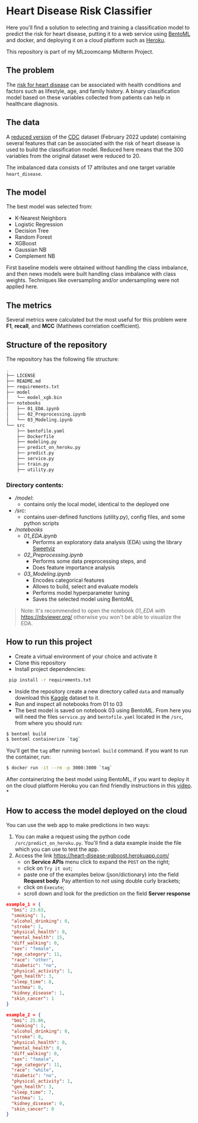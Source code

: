 # Heart Disease Risk Classifier

Here you'll find a solution to selecting and training a classification model to predict the risk for heart disease, putting it to a web service using [BentoML](https://www.bentoml.com/) and docker, and deploying it on a cloud platform such as [Heroku](https://www.heroku.com/).

This repository is part of my MLzoomcamp Midterm Project. 

## The problem

The [risk for heart disease](https://www.cdc.gov/heartdisease/risk_factors.htm) can be associated with health conditions and factors such as lifestyle, age, and family history. A binary classification model based on these variables collected from patients can help in healthcare diagnosis.

## The data

A [reduced version](https://www.kaggle.com/datasets/kamilpytlak/personal-key-indicators-of-heart-disease) of the [CDC](https://www.cdc.gov/) dataset (February 2022 update) containing several features that can be associated with the risk of heart disease is used to build the classification model. Reduced here means that the 300 variables from the original dataset were reduced to 20. 

The imbalanced data consists of 17 attributes and one target variable `heart_disease`.

## The model

The best model was selected from:
* K-Nearest Neighbors
* Logistic Regression
* Decision Tree
* Random Forest
* XGBoost
* Gaussian NB
* Complement NB

First baseline models were obtained without handling the class imbalance, and then news models were built handling class imbalance with class weights. Techniques like oversampling and/or undersampling were not applied here.

## The metrics

Several metrics were calculated but the most useful for this problem were **F1**, **recall**, and **MCC** (Matthews correlation coefficient).

## Structure of the repository

The repository has the following file structure:
```bash
.
├── LICENSE
├── README.md
├── requirements.txt
├── model
│   └── model_xgb.bin
├── notebooks
│   ├── 01_EDA.ipynb
│   ├── 02_Preprocessing.ipynb
│   └── 03_Modeling.ipynb
└── src
    ├── bentofile.yaml
    ├── Dockerfile
    ├── modeling.py
    ├── predict_on_heroku.py
    ├── predict.py
    ├── service.py
    ├── train.py
    ├── utility.py
```

### Directory contents:
* _/model_:
  * contains only the local model, identical to the deployed one
* _/src_:
  * contains user-defined functions (utility.py), config files, and some python scripts
* _/notebooks_
  * _01_EDA.ipynb_
    * Performs an exploratory data analysis (EDA) using the library [Sweetviz](https://github.com/fbdesignpro/sweetviz)
  * _02_Preprocessing.ipynb_
    * Performs some data preprocessing steps, and
    * Does feature importance analysis
  * _03_Modeling.ipynb_
    * Encodes categorical features
    * Allows to build, select and evaluate models
    * Performs model hyperparameter tuning
    * Saves the selected model using BentoML


> Note: It's recommended to open the notebook _01_EDA_ with https://nbviewer.org/ otherwise you won't be able to visualize the EDA. 

## How to run this project

* Create a virtual environment of your choice and activate it
* Clone this repository
* Install project dependencies: 
```bash
 pip install -r requirements.txt 
```

* Inside the repository create a new directory called `data` and manually download this [Kaggle](https://www.kaggle.com/datasets/kamilpytlak/personal-key-indicators-of-heart-disease) dataset to it.
* Run and inspect all notebooks from 01 to 03
* The best model is saved on notebook 03 using BentoML. From here you will need the files `service.py` and `bentofile.yaml` located in the `/src`, from where you should run:
```bash
$ bentoml build
$ bentoml containerize `tag`
```
You'll get the `tag` after running `bentoml build` command.
If you want to run the container, run:
```bash
$ docker run -it --rm -p 3000:3000 `tag`
```
After containerizing the best model using BentoML, if you want to deploy it on the cloud platform Heroku you can find friendly instructions in this [video](https://youtu.be/quBNcEzDhyA).
* 

## How to access the model deployed on the cloud

You can use the web app to make predictions in two ways:
1. You can make a request using the python code `/src/predict_on_heroku.py`. You'll find a data example inside the file which you can use to test the app.
2. Access the link https://heart-disease-xgboost.herokuapp.com/
   * on **Service APIs** menu click to expand the `POST` on the right; 
   * click on `Try it out`;
   * paste one of the examples below (json/dictionary) into the field **Request body**. Pay attention to not using double curly brackets;
   * click on `Execute`;
   * scroll down and look for the prediction on the field **Server response**

```json
example_1 = {
  "bmi": 23.63,
  "smoking": 1,
  "alcohol_drinking": 0,
  "stroke": 1,
  "physical_health": 0,
  "mental_health": 15,
  "diff_walking": 0,
  "sex": "female",
  "age_category": 11,
  "race": "other",
  "diabetic": "no",
  "physical_activity": 1,
  "gen_health": 3,
  "sleep_time": 8,
  "asthma": 0,
  "kidney_disease": 1,
  "skin_cancer": 1
}

example_2 = {
  "bmi": 25.86,
  "smoking": 1,
  "alcohol_drinking": 0,
  "stroke": 0,
  "physical_health": 0,
  "mental_health": 0,
  "diff_walking": 0,
  "sex": "female",
  "age_category": 11,
  "race": "white",
  "diabetic": "no",
  "physical_activity": 1,
  "gen_health": 3,
  "sleep_time": 7,
  "asthma": 1,
  "kidney_disease": 0,
  "skin_cancer": 0
}
```

